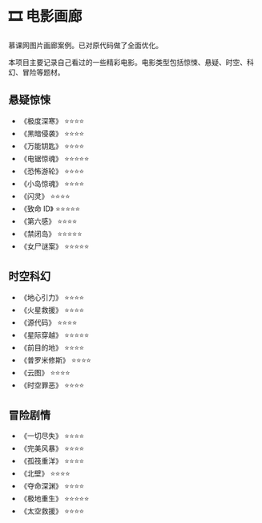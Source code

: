# 🎞️ 电影画廊

慕课网图片画廊案例。已对原代码做了全面优化。

本项目主要记录自己看过的一些精彩电影。电影类型包括惊悚、悬疑、时空、科幻、冒险等题材。

## 悬疑惊悚

- 《极度深寒》 ⭐⭐⭐⭐
- 《黑暗侵袭》 ⭐⭐⭐⭐
- 《万能钥匙》 ⭐⭐⭐⭐
- 《电锯惊魂》 ⭐⭐⭐⭐⭐
- 《恐怖游轮》 ⭐⭐⭐⭐
- 《小岛惊魂》 ⭐⭐⭐⭐
- 《闪灵》 ⭐⭐⭐⭐
- 《致命 ID》 ⭐⭐⭐⭐⭐
- 《第六感》 ⭐⭐⭐⭐
- 《禁闭岛》 ⭐⭐⭐⭐⭐
- 《女尸谜案》 ⭐⭐⭐⭐⭐

## 时空科幻

- 《地心引力》 ⭐⭐⭐⭐
- 《火星救援》 ⭐⭐⭐⭐
- 《源代码》 ⭐⭐⭐⭐
- 《星际穿越》 ⭐⭐⭐⭐⭐
- 《前目的地》 ⭐⭐⭐⭐
- 《普罗米修斯》 ⭐⭐⭐⭐
- 《云图》 ⭐⭐⭐⭐
- 《时空罪恶》 ⭐⭐⭐⭐

## 冒险剧情

- 《一切尽失》 ⭐⭐⭐⭐
- 《完美风暴》 ⭐⭐⭐⭐
- 《孤筏重洋》 ⭐⭐⭐⭐
- 《北壁》 ⭐⭐⭐⭐
- 《夺命深渊》 ⭐⭐⭐⭐
- 《极地重生》 ⭐⭐⭐⭐⭐
- 《太空救援》 ⭐⭐⭐⭐